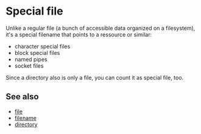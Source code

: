 # Special file

Unlike a regular file (a bunch of accessible data organized on a
filesystem), it\'s a special filename that points to a ressource or
similar:

-   character special files
-   block special files
-   named pipes
-   socket files

Since a directory also is only a file, you can count it as special file,
too.

## See also

-   [file](../dict/terms/file.md)
-   [filename](../dict/terms/hardlink.md)
-   [directory](../dict/terms/directory.md)
